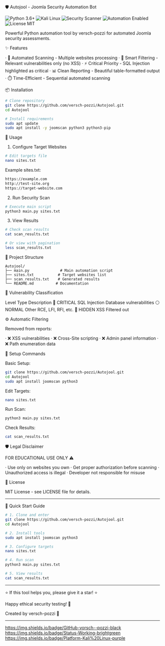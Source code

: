 

🛡️ Autojool - Joomla Security Automation Bot

![Python 3.6+](https://img.shields.io/badge/Python-3.6%2B-blue)
![Kali Linux](https://img.shields.io/badge/Kali-Linux-red)
![Security Scanner](https://img.shields.io/badge/Security-Scanner-green)
![Automation Enabled](https://img.shields.io/badge/Automation-Enabled-success)
![License MIT](https://img.shields.io/badge/License-MIT-yellow)


Powerful Python automation tool by versch-pozzi for automated Joomla security assessments.

✨ Features

· 🔄 Automated Scanning - Multiple websites processing
· 🎯 Smart Filtering - Relevant vulnerabilities only (no XSS)
· ⚡ Critical Priority - SQL Injection highlighted as critical
· 📊 Clean Reporting - Beautiful table-formatted output
· ⏱️ Time-Efficient - Sequential automated scanning

📦 Installation

```bash
# Clone repository
git clone https://github.com/versch-pozzi/Autojool.git
cd Autojool

# Install requirements
sudo apt update
sudo apt install -y joomscan python3 python3-pip
```

🚀 Usage

1. Configure Target Websites

```bash
# Edit targets file
nano sites.txt
```

Example sites.txt:

```txt
https://example.com
http://test-site.org
https://target-website.com
```

2. Run Security Scan

```bash
# Execute main script
python3 main.py sites.txt
```

3. View Results

```bash
# Check scan results
cat scan_results.txt

# Or view with pagination
less scan_results.txt
```

📁 Project Structure

```
Autojool/
├── main.py              # Main automation script
├── sites.txt           # Target websites list
├── scan_results.txt    # Generated results
└── README.md          # Documentation
```

🎯 Vulnerability Classification

Level Type Description
🔴 CRITICAL SQL Injection Database vulnerabilities
⚪ NORMAL Other RCE, LFI, RFI, etc.
🚫 HIDDEN XSS Filtered out

⚙️ Automatic Filtering

Removed from reports:

· ❌ XSS vulnerabilities
· ❌ Cross-Site scripting
· ❌ Admin panel information
· ❌ Path enumeration data

🔧 Setup Commands

Basic Setup:

```bash
git clone https://github.com/versch-pozzi/Autojool.git
cd Autojool
sudo apt install joomscan python3
```

Edit Targets:

```bash
nano sites.txt
```

Run Scan:

```bash
python3 main.py sites.txt
```

Check Results:

```bash
cat scan_results.txt
```

🛡️ Legal Disclaimer

FOR EDUCATIONAL USE ONLY ⚠️

· Use only on websites you own
· Get proper authorization before scanning
· Unauthorized access is illegal
· Developer not responsible for misuse

📄 License

MIT License - see LICENSE file for details.

---

🚀 Quick Start Guide

```bash
# 1. Clone and enter
git clone https://github.com/versch-pozzi/Autojool.git
cd Autojool

# 2. Install tools
sudo apt install joomscan python3

# 3. Configure targets
nano sites.txt

# 4. Run scan
python3 main.py sites.txt

# 5. View results
cat scan_results.txt
```

---

⭐ If this tool helps you, please give it a star! ⭐

Happy ethical security testing! 🚀

Created by versch-pozzi 🎯

---

https://img.shields.io/badge/GitHub-vorsch--pozzi-black https://img.shields.io/badge/Status-Working-brightgreen https://img.shields.io/badge/Platform-Kali%20Linux-purple